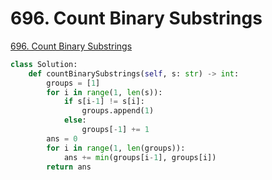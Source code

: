 # 696. Count Binary Substrings

[696. Count Binary Substrings](https://leetcode.com/problems/count-binary-substrings/)

```python
class Solution:
    def countBinarySubstrings(self, s: str) -> int:
        groups = [1]
        for i in range(1, len(s)):
            if s[i-1] != s[i]:
                groups.append(1)
            else:
                groups[-1] += 1
        ans = 0
        for i in range(1, len(groups)):
            ans += min(groups[i-1], groups[i])
        return ans
```


